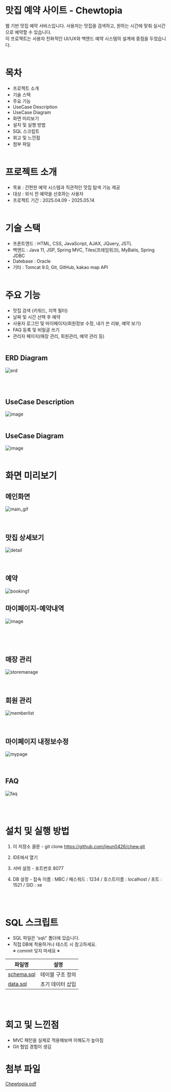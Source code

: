 # 맛집 예약 사이트 - Chewtopia

웹 기반 맛집 예약 서비스입니다. 사용자는 맛집을 검색하고, 원하는 시간에 맞춰 실시간으로 예약할 수 있습니다.<br>
이 프로젝트는 사용자 친화적인 UI/UX와 백엔드 예약 시스템의 설계에 중점을 두었습니다.
<br><br>

# 목차
- 프로젝트 소개
- 기술 스택
- 주요 기능
- UseCase Description
- UseCase Diagram
- 화면 미리보기
- 설치 및 실행 방법
- SQL 스크립트
- 회고 및 느낀점
- 첨부 파일
<br><br>

# 프로젝트 소개
- 목표 : 간편한 예약 시스템과 직관적인 맛집 탐색 기능 제공
- 대상 : 외식 전 예약을 선호하는 사용자
- 프로젝트 기간 : 2025.04.09 - 2025.05.14
<br><br>

# 기술 스택
- 프론트엔드 : HTML, CSS, JavaScript, AJAX, JQuery, JSTL
- 백엔드 : Java 11, JSP, Spring MVC, Tiles(프레임워크), MyBatis, Spring JDBC
- Datebase : Oracle
- 기타 : Tomcat 9.0, Git, GitHub, kakao map API
<br><br>

# 주요 기능
- 맛집 검색 (키워드, 지역 필터)
- 날짜 및 시간 선택 후 예약
- 사용자 로그인 및 마이페이지(회원정보 수정, 내가 쓴 리뷰, 예약 보기)
- FAQ 등록 및 비밀글 쓰기
- 관리자 페이지(매장 관리, 회원관리, 예약 관리 등)
<br><br>
## ERD Diagram
![erd](https://github.com/user-attachments/assets/95b19d95-2d86-4a72-9988-31510382982c)

<br><br>
## UseCase Description
![image](https://github.com/user-attachments/assets/55120a83-e64a-44e7-89b1-9bf7a74c6d87)
<br><br>

## UseCase Diagram
![image](https://github.com/user-attachments/assets/de57a48c-62a0-4dad-a23b-ec38f34eb7a8)
<br><br>

# 화면 미리보기
## 메인화면
![main_gif](https://github.com/user-attachments/assets/79a96541-bd9c-4a05-a45d-0f8665503284)
<br><br><br>
## 맛집 상세보기
![detail](https://github.com/user-attachments/assets/826df5e8-f3dc-4b51-935c-08baec717933)
<br><br><br>
## 예약
![booking1](https://github.com/user-attachments/assets/f1638668-2b52-4a0c-9da0-ed45ad6252c4)

## 마이페이지-예약내역
![image](https://github.com/user-attachments/assets/70a7bc44-331e-4286-9bce-2d2cfa91ac2d)

<br><br><br>
## 매장 관리
![storemanage](https://github.com/user-attachments/assets/68838dea-db82-471c-89eb-3be9b784120d)
<br><br><br>
## 회원 관리
![memberlist](https://github.com/user-attachments/assets/ee23bdd1-b5c0-48dc-a975-8b9d08497e1f)
<br><br><br>
## 마이페이지 내정보수정
![mypage](https://github.com/user-attachments/assets/888ac7a4-8dcc-46eb-87a7-f61ea9c4c341)
<br><br><br>
## FAQ
![faq](https://github.com/user-attachments/assets/d1b33a18-5ed7-404d-a7b9-803a5a84be45)



<br><br>
# 설치 및 실행 방법
1. 이 저장소 클론 - git clone https://github.com/jieun0426/chew.git

2. IDE에서 열기

3. 서버 설정 - 포트번호 8077

4. DB 설정 - 접속 이름 : MBC / 패스워드 : 1234 / 호스트이름 : localhost / 포트 : 1521 / SID : xe

<br><br>
# SQL 스크립트

- SQL 파일은 'sql/' 폴더에 있습니다.
- 직접 DB에 적용하거나 테스트 시 참고하세요.<br>
  ※ commit 잊지 마세요 ※

| 파일명       | 설명                |
|--------------|---------------------|
| [schema.sql](./sql/schema.sql) | 테이블 구조 정의 |
| [data.sql](./sql/data.sql)     | 초기 데이터 삽입 |

<br><br>

# 회고 및 느낀점
- MVC 패턴을 실제로 적용해보며 이해도가 높아짐
- Git 협업 경험이 생김


# 첨부 파일
[Chewtopia.pdf](https://github.com/user-attachments/files/20198110/Chewtopia.pdf)
